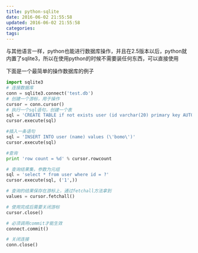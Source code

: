 ```yaml
---
title: python-sqlite
date: 2016-06-02 21:55:58
updated: 2016-06-02 21:55:58
categories:
tags:
---
```


与其他语言一样，python也能进行数据库操作，并且在2.5版本以后，python就内置了sqlite3，所以在使用python的时候不需要装任何东西，可以直接使用

下面是一个最简单的操作数据库的例子
```python
import sqlite3
# 连接数据库
conn = sqlite3.connect('test.db')
# 创建一个游标，用于操作
cursor = conn.cursor()
# 执行一个sql语句，创建一个表
sql = 'CREATE TABLE if not exists user (id varchar(20) primary key AUTOINCREMENT, name varchar(20))'
cursor.execute(sql)

#插入一条语句
sql = 'INSERT INTO user (name) values (\'bomo\')'
cursor.execute(sql)

#查询
print 'row count = %d' % cursor.rowcount

# 查询结果集，参数为元组
sql = 'select * from user where id = ?'
cursor.execute(sql, ('1',))

# 查询的结果保存在游标上，通过fetchall方法拿到
values = cursor.fetchall()

# 使用完成后需要关闭游标
cursor.close()

# 必须调用commit才能生效
connect.commit()

# 关闭连接
conn.close()


```
